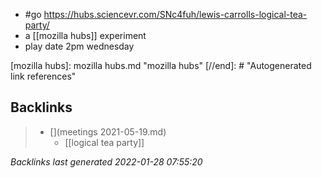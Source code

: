 - #go https://hubs.sciencevr.com/SNc4fuh/lewis-carrolls-logical-tea-party/
- a [[mozilla hubs]] experiment
- play date 2pm wednesday

[//begin]: # "Autogenerated link references for markdown compatibility"
[mozilla hubs]: mozilla hubs.md "mozilla hubs"
[//end]: # "Autogenerated link references"

## Backlinks

> - [](meetings 2021-05-19.md)
>   - [[logical tea party]]

_Backlinks last generated 2022-01-28 07:55:20_
